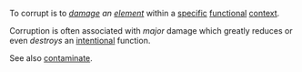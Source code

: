 To corrupt is to *[damage](https://github.com/gcassel/Modular-Organization-Terminology/blob/master/terms/damage.md) an [element](https://github.com/gcassel/Modular-Organization-Terminology/blob/master/terms/element.md)* within a [specific](https://github.com/gcassel/Modular-Organization-Terminology/blob/master/terms/specific.md) [functional](https://github.com/gcassel/Modular-Organization-Terminology/blob/master/terms/function.md) [context](https://github.com/gcassel/Modular-Organization-Terminology/blob/master/terms/context.md).

Corruption is often associated with *major* damage which greatly reduces or even *destroys* an [intentional](https://github.com/gcassel/Modular-Organization-Terminology/blob/master/terms/intention.md) function.

See also [contaminate](https://github.com/gcassel/Modular-Organization-Terminology/blob/master/terms/contaminate.md).
